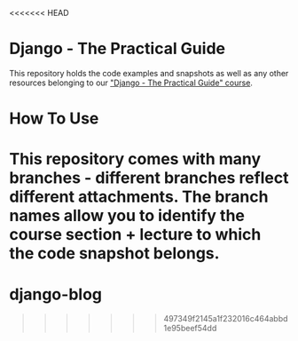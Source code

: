 <<<<<<< HEAD
# Django - The Practical Guide

This repository holds the code examples and snapshots as well as any other resources belonging to our ["Django - The Practical Guide" course](https://acad.link/django).

# How To Use

This repository comes with many branches - different branches reflect different attachments. The branch names allow you to identify the course section + lecture to which the code snapshot belongs.
=======
# django-blog
>>>>>>> 497349f2145a1f232016c464abbd1e95beef54dd

